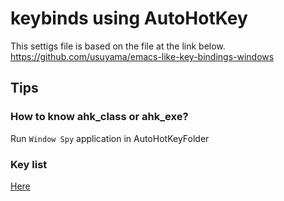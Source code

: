 # keybinds using AutoHotKey
This settigs file is based on the file at the link below.
https://github.com/usuyama/emacs-like-key-bindings-windows

## Tips
### How to know ahk_class or ahk_exe?
Run `Window Spy` application in AutoHotKeyFolder

### Key list
[Here](https://www.autohotkey.com/docs/KeyList.html)